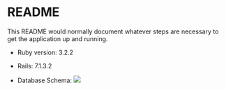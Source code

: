 # README

This README would normally document whatever steps are necessary to get the
application up and running.

* Ruby version: 3.2.2
* Rails: 7.1.3.2

* Database Schema:
 ![](image.png)



